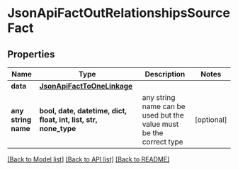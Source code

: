 # JsonApiFactOutRelationshipsSourceFact


## Properties
Name | Type | Description | Notes
------------ | ------------- | ------------- | -------------
**data** | [**JsonApiFactToOneLinkage**](JsonApiFactToOneLinkage.md) |  | 
**any string name** | **bool, date, datetime, dict, float, int, list, str, none_type** | any string name can be used but the value must be the correct type | [optional]

[[Back to Model list]](../README.md#documentation-for-models) [[Back to API list]](../README.md#documentation-for-api-endpoints) [[Back to README]](../README.md)


